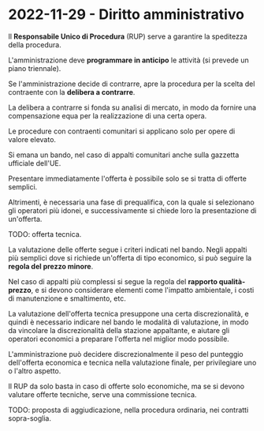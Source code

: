 # 2022-11-29 - Diritto amministrativo

Il **Responsabile Unico di Procedura** (RUP) serve a garantire la speditezza della procedura.

L'amministrazione deve **programmare in anticipo** le attività (si prevede un piano triennale).

Se l'amministrazione decide di contrarre, apre la procedura per la scelta del contraente con la **delibera a contrarre**.

La delibera a contrarre si fonda su analisi di mercato, in modo da fornire una compensazione equa per la realizzazione di una certa opera.

Le procedure con contraenti comunitari si applicano solo per opere di valore elevato.

Si emana un bando, nel caso di appalti comunitari anche sulla gazzetta ufficiale dell'UE.

Presentare immediatamente l'offerta è possibile solo se si tratta di offerte semplici.

Altrimenti, è necessaria una fase di prequalifica, con la quale si selezionano gli operatori più idonei, e successivamente si chiede loro la presentazione di un'offerta.

TODO: offerta tecnica.

La valutazione delle offerte segue i criteri indicati nel bando.  Negli appalti più semplici dove si richiede un'offerta di tipo economico, si può seguire la **regola del prezzo minore**.

Nel caso di appalti più complessi si segue la regola del **rapporto qualità-prezzo**, e si devono considerare elementi come l'impatto ambientale, i costi di manutenzione e smaltimento, etc.

La valutazione dell'offerta tecnica presuppone una certa discrezionalità, e quindi è necessario indicare nel bando le modalità di valutazione, in modo da vincolare la discrezionalità della stazione appaltante, e aiutare gli operatori economici a preparare l'offerta nel miglior modo possibile.

L'amministrazione può decidere discrezionalmente il peso del punteggio dell'offerta economica e tecnica nella valutazione finale, per privilegiare uno o l'altro aspetto.

Il RUP da solo basta in caso di offerte solo economiche, ma se si devono valutare offerte tecniche, serve una commissione tecnica.

TODO: proposta di aggiudicazione, nella procedura ordinaria, nei contratti sopra-soglia.

